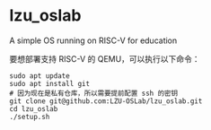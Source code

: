 # lzu_oslab
A simple OS running on RISC-V for education

要想部署支持 RISC-V 的 QEMU，可以执行以下命令：

```shell
sudo apt update
sudo apt install git
# 因为现在是私有仓库，所以需要提前配置 ssh 的密钥
git clone git@github.com:LZU-OSLab/lzu_oslab.git
cd lzu_oslab
./setup.sh
```

